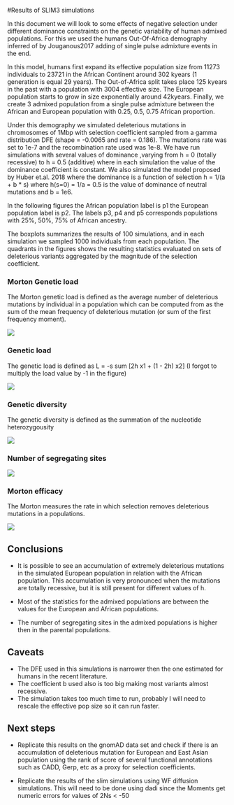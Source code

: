 #Results of SLIM3 simulations


In this document we will look to some effects of negative selection under
different dominance constraints on the genetic variability of human admixed
populations. For this we used the humans Out-Of-Africa demography inferred of
by Jouganous2017 adding of single pulse admixture events in the end. 

In this model, humans first expand its effective population size from 11273
individuals to 23721 in the African Continent around 302 kyears (1 generation
is equal 29 years). The Out-of-Africa split takes place 125 kyears in the past
with a population with 3004 effective size. The European population starts to
grow in size exponentially around 42kyears. Finally, we create 3 admixed
population from a single pulse admixture between the African and European
population with 0.25, 0.5, 0.75 African proportion.

Under this demography we simulated deleterious mutations in chromosomes of 1Mbp
with selection coefficient sampled from a gamma distribution DFE (shape =
-0.0065 and rate = 0.186). The mutations rate was set to 1e-7 and the
recombination rate used was 1e-8. We have run simulations with several values
of dominance ,varying from h = 0 (totally recessive) to h = 0.5 (additive)
where in each simulation the value of the dominance coefficient is constant. We
also simulated the model proposed by Huber et.al. 2018 where the dominance is a
function of selection h = 1/(a + b \* s) where h(s=0) = 1/a = 0.5 is the value
of dominance of neutral mutations and b = 1e6. 

In the following figures the African population label is p1 the European
population label is p2. The labels p3, p4 and p5 corresponds populations
with 25\%, 50\%, 75\%  of African ancestry.  

The boxplots summarizes the results of 100 simulations, and in each simulation
we sampled 1000 individuals from each population. The quadrants in the figures
shows the resulting statistics evaluated on sets of deleterious variants
aggregated by the magnitude of the selection coefficient. 


### Morton Genetic load  

The Morton genetic load is defined as the average number of deleterious
mutations by individual in a population which can be computed from as the sum
of the mean frequency of deleterious mutation (or sum of the first frequency
moment). 

![](slim-mu1-bs.png)

### Genetic load 

The genetic load is defined as L = -s sum \[2h x1 + (1 - 2h) x2] 
(I forgot to multiply the load value by -1 in the figure)

![](load_sum_bs.png)

### Genetic diversity

The genetic diversity is defined as the summation of the nucleotide
heterozygousity 

![](htz_sum_bs.png)

### Number of segregating sites 

![](selection_count_bs.png)


### Morton efficacy

The Morton measures the rate in which selection removes deleterious mutations
in a populations. 

![](morton_sum_bs.png)

## Conclusions 

* It is possible to see an accumulation of extremely deleterious mutations in the
simulated European population in relation with the African population. This
accumulation is very pronounced when the mutations are totally recessive, but
it is still present for different values of h.  

* Most of the statistics for the admixed populations are between the values for
  the European and African populations. 

* The number of segregating sites in the admixed populations is higher then in
  the parental populations. 
  

## Caveats 

* The DFE used in this simulations is narrower then the one estimated for
  humans in the recent literature. 
* The coefficient b used also is too big making most variants almost recessive.
* The simulation takes too much time to run, probably I will need to rescale
  the effective pop size so it can run faster. 

##  Next steps

* Replicate this results on the gnomAD data set and check if there is an
  accumulation of deleterious mutation for European and East Asian population
  using the rank of score of several functional annotations such as CADD, Gerp,
  etc as a proxy for selection coefficients. 

* Replicate the results of the slim simulations using WF diffusion simulations.
  This will need to be done using dadi since the Moments get numeric errors for
  values of 2Ns < -50 
